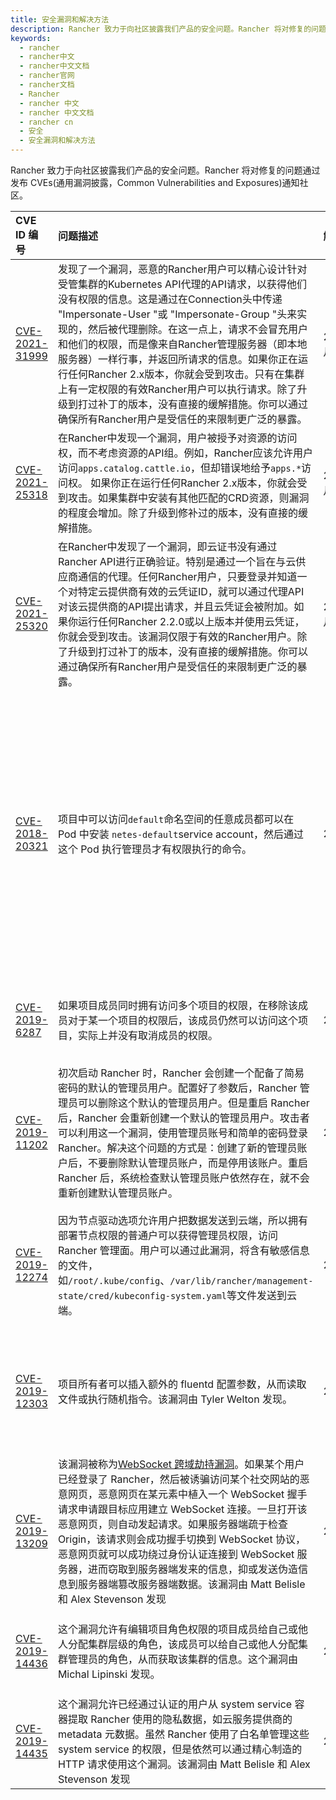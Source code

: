 ```yaml
---
title: 安全漏洞和解决方法
description: Rancher 致力于向社区披露我们产品的安全问题。Rancher 将对修复的问题通过发布 CVEs(通用漏洞披露，Common Vulnerabilities and Exposures)通知社区。
keywords:
  - rancher
  - rancher中文
  - rancher中文文档
  - rancher官网
  - rancher文档
  - Rancher
  - rancher 中文
  - rancher 中文文档
  - rancher cn
  - 安全
  - 安全漏洞和解决方法
---
```


Rancher 致力于向社区披露我们产品的安全问题。Rancher 将对修复的问题通过发布 CVEs(通用漏洞披露，Common Vulnerabilities and Exposures)通知社区。

| CVE ID 编号                                                                     | 问题描述                                                                                                                                                                                                                                                                                                                                                                                                                                                                                                                                                  | 解决日期  | 解决方式                                                                                                                                                                                                                                       |
| :------------------------------------------------------------------------------ | :-------------------------------------------------------------------------------------------------------------------------------------------------------------------------------------------------------------------------------------------------------------------------------------------------------------------------------------------------------------------------------------------------------------------------------------------------------------------------------------------------------------------------------------------------------- | :-------- | :--------------------------------------------------------------------------------------------------------------------------------------------------------------------------------------------------------------------------------------------- |
| [CVE-2021-31999](https://cve.mitre.org/cgi-bin/cvename.cgi?name=CVE-2021-31999) | 发现了一个漏洞，恶意的Rancher用户可以精心设计针对受管集群的Kubernetes API代理的API请求，以获得他们没有权限的信息。这是通过在Connection头中传递 "Impersonate-User "或 "Impersonate-Group "头来实现的，然后被代理删除。在这一点上，请求不会冒充用户和他们的权限，而是像来自Rancher管理服务器（即本地服务器）一样行事，并返回所请求的信息。如果你正在运行任何Rancher 2.x版本，你就会受到攻击。只有在集群上有一定权限的有效Rancher用户可以执行请求。除了升级到打过补丁的版本，没有直接的缓解措施。你可以通过确保所有Rancher用户是受信任的来限制更广泛的暴露。   | 2021年7月14日 | [Rancher v2.5.9](https://github.com/rancher/rancher/releases/tag/v2.5.9), [Rancher v2.4.16](https://github.com/rancher/rancher/releases/tag/v2.4.16) |
| [CVE-2021-25318](https://cve.mitre.org/cgi-bin/cvename.cgi?name=CVE-2021-25318) | 在Rancher中发现一个漏洞，用户被授予对资源的访问权，而不考虑资源的API组。例如，Rancher应该允许用户访问`apps.catalog.cattle.io`，但却错误地给予`apps.*`访问权。 如果你正在运行任何Rancher 2.x版本，你就会受到攻击。如果集群中安装有其他匹配的CRD资源，则漏洞的程度会增加。除了升级到修补过的版本，没有直接的缓解措施。  | 2021年7月14日 | [Rancher v2.5.9](https://github.com/rancher/rancher/releases/tag/v2.5.9), [Rancher v2.4.16](https://github.com/rancher/rancher/releases/tag/v2.4.16) |
| [CVE-2021-25320](https://cve.mitre.org/cgi-bin/cvename.cgi?name=CVE-2021-25320) | 在Rancher中发现了一个漏洞，即云证书没有通过Rancher API进行正确验证。特别是通过一个旨在与云供应商通信的代理。任何Rancher用户，只要登录并知道一个对特定云提供商有效的云凭证ID，就可以通过代理API对该云提供商的API提出请求，并且云凭证会被附加。如果你运行任何Rancher 2.2.0或以上版本并使用云凭证，你就会受到攻击。该漏洞仅限于有效的Rancher用户。除了升级到打过补丁的版本，没有直接的缓解措施。你可以通过确保所有Rancher用户是受信任的来限制更广泛的暴露。| 2021年7月14日 | [Rancher v2.5.9](https://github.com/rancher/rancher/releases/tag/v2.5.9), [Rancher v2.4.16](https://github.com/rancher/rancher/releases/tag/v2.4.16) |
| [CVE-2018-20321](https://cve.mitre.org/cgi-bin/cvename.cgi?name=CVE-2018-20321) | 项目中可以访问`default`命名空间的任意成员都可以在 Pod 中安装 `netes-default`service account，然后通过这个 Pod 执行管理员才有权限执行的命令。                                                                                                                                                                                                                                                                                                                                                                                                              | 2019.1.29 | 从 v2.1.6+ 回滚到 v2.1.0-v2.1.5 或 v2.0.0-v2.0.10 之间的任何版本，或从从 v2.0.11+ 回滚到 v2.0.0-v2.0.10 之间的任何版本，请参考 [回滚必读-回滚到特定版本](/docs/rancher2/installation/install-rancher-on-k8s/rollbacks/_index/#回滚到特定版本). |
| [CVE-2019-6287](https://cve.mitre.org/cgi-bin/cvename.cgi?name=CVE-2019-6287)   | 如果项目成员同时拥有访问多个项目的权限，在移除该成员对于某一个项目的权限后，该成员仍然可以访问这个项目，实际上并没有取消成员的权限。                                                                                                                                                                                                                                                                                                                                                                                                                      | 2019.1.29 | [Rancher v2.1.6](https://github.com/rancher/rancher/releases/tag/v2.1.6)和[Rancher v2.0.11](https://github.com/rancher/rancher/releases/tag/v2.0.11)已修复该问题。                                                                             |
| [CVE-2019-11202](https://cve.mitre.org/cgi-bin/cvename.cgi?name=CVE-2019-11202) | 初次启动 Rancher 时，Rancher 会创建一个配备了简易密码的默认的管理员用户。配置好了参数后，Rancher 管理员可以删除这个默认的管理员用户。但是重启 Rancher 后，Rancher 会重新创建一个默认的管理员用户。攻击者可以利用这一个漏洞，使用管理员账号和简单的密码登录 Rancher。解决这个问题的方式是：创建了新的管理员账户后，不要删除默认管理员账户，而是停用该账户。重启 Rancher 后，系统检查默认管理员账户依然存在，就不会重新创建默认管理员账户。                                                                                                                 | 2019.4.16 | [Rancher v2.2.2](https://github.com/rancher/rancher/releases/tag/v2.2.2)、[Rancher v2.1.9](https://github.com/rancher/rancher/releases/tag/v2.1.9)和[Rancher v2.0.14](https://github.com/rancher/rancher/releases/tag/v2.0.14)已修复该问题。   |
| [CVE-2019-12274](https://cve.mitre.org/cgi-bin/cvename.cgi?name=CVE-2019-12274) | 因为节点驱动选项允许用户把数据发送到云端，所以拥有部署节点权限的普通户可以获得管理员权限，访问 Rancher 管理面。用户可以通过此漏洞，将含有敏感信息的文件，如`/root/.kube/config`、`/var/lib/rancher/management-state/cred/kubeconfig-system.yaml`等文件发送到云端。                                                                                                                                                                                                                                                                                        | 2019.6.5  | [Rancher v2.2.4](https://github.com/rancher/rancher/releases/tag/v2.2.4)、[Rancher v2.1.10](https://github.com/rancher/rancher/releases/tag/v2.1.10)和[Rancher v2.0.15](https://github.com/rancher/rancher/releases/tag/v2.0.15)已修复该问题。 |
| [CVE-2019-12303](https://cve.mitre.org/cgi-bin/cvename.cgi?name=CVE-2019-12303) | 项目所有者可以插入额外的 fluentd 配置参数，从而读取文件或执行随机指令。该漏洞由 Tyler Welton 发现。                                                                                                                                                                                                                                                                                                                                                                                                                                                       | 2019.6.5  | [Rancher v2.2.4](https://github.com/rancher/rancher/releases/tag/v2.2.4)、[Rancher v2.1.10](https://github.com/rancher/rancher/releases/tag/v2.1.10)和[Rancher v2.0.15](https://github.com/rancher/rancher/releases/tag/v2.0.15)已修复该问题。 |
| [CVE-2019-13209](https://cve.mitre.org/cgi-bin/cvename.cgi?name=CVE-2019-13209) | 该漏洞被称为[WebSocket 跨域劫持漏洞](https://www.christian-schneider.net/CrossSiteWebSocketHijacking.html)。如果某个用户已经登录了 Rancher，然后被诱骗访问某个社交网站的恶意网页，恶意网页在某元素中植入一个 WebSocket 握手请求申请跟目标应用建立 WebSocket 连接。一旦打开该恶意网页，则自动发起请求。如果服务器端疏于检查 Origin，该请求则会成功握手切换到 WebSocket 协议，恶意网页就可以成功绕过身份认证连接到 WebSocket 服务器，进而窃取到服务器端发来的信息，抑或发送伪造信息到服务器端篡改服务器端数据。该漏洞由 Matt Belisle 和 Alex Stevenson 发现 | 2019.7.15 | [Rancher v2.2.5](https://github.com/rancher/rancher/releases/tag/v2.2.5)、[Rancher v2.1.11](https://github.com/rancher/rancher/releases/tag/v2.1.11)和[Rancher v2.0.16](https://github.com/rancher/rancher/releases/tag/v2.0.16)已修复该问题。 |
| [CVE-2019-14436](https://cve.mitre.org/cgi-bin/cvename.cgi?name=CVE-2019-14436) | 这个漏洞允许有编辑项目角色权限的项目成员给自己或他人分配集群层级的角色，该成员可以给自己或他人分配集群管理员的角色，从而获取该集群的信息。这个漏洞由 Michal Lipinski 发现。                                                                                                                                                                                                                                                                                                                                                                               | 2019.8.5  | [Rancher v2.2.7](https://github.com/rancher/rancher/releases/tag/v2.2.7)和[Rancher v2.1.12](https://github.com/rancher/rancher/releases/tag/v2.1.12)已修复该问题。                                                                             |
| [CVE-2019-14435](https://cve.mitre.org/cgi-bin/cvename.cgi?name=CVE-2019-14435) | 这个漏洞允许已经通过认证的用户从 system service 容器提取 Rancher 使用的隐私数据，如云服务提供商的 metadata 元数据。虽然 Rancher 使用了白名单管理这些 system service 的权限，但是依然可以通过精心制造的 HTTP 请求使用这个漏洞。该漏洞由 Matt Belisle 和 Alex Stevenson 发现                                                                                                                                                                                                                                                                                | 2019.8.5  | [Rancher v2.2.7](https://github.com/rancher/rancher/releases/tag/v2.2.7)和[Rancher v2.1.12](https://github.com/rancher/rancher/releases/tag/v2.1.12)已修复。                                                                                   |
